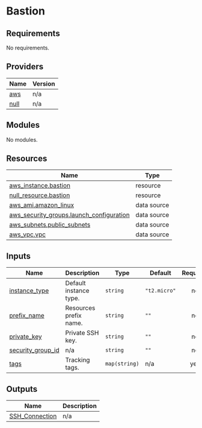 # Bastion

## Requirements

No requirements.

## Providers

| Name | Version |
|------|---------|
| <a name="provider_aws"></a> [aws](#provider\_aws) | n/a |
| <a name="provider_null"></a> [null](#provider\_null) | n/a |

## Modules

No modules.

## Resources

| Name | Type |
|------|------|
| [aws_instance.bastion](https://registry.terraform.io/providers/hashicorp/aws/latest/docs/resources/instance) | resource |
| [null_resource.bastion](https://registry.terraform.io/providers/hashicorp/null/latest/docs/resources/resource) | resource |
| [aws_ami.amazon_linux](https://registry.terraform.io/providers/hashicorp/aws/latest/docs/data-sources/ami) | data source |
| [aws_security_groups.launch_configuration](https://registry.terraform.io/providers/hashicorp/aws/latest/docs/data-sources/security_groups) | data source |
| [aws_subnets.public_subnets](https://registry.terraform.io/providers/hashicorp/aws/latest/docs/data-sources/subnets) | data source |
| [aws_vpc.vpc](https://registry.terraform.io/providers/hashicorp/aws/latest/docs/data-sources/vpc) | data source |

## Inputs

| Name | Description | Type | Default | Required |
|------|-------------|------|---------|:--------:|
| <a name="input_instance_type"></a> [instance\_type](#input\_instance\_type) | Default instance type. | `string` | `"t2.micro"` | no |
| <a name="input_prefix_name"></a> [prefix\_name](#input\_prefix\_name) | Resources prefix name. | `string` | `""` | no |
| <a name="input_private_key"></a> [private\_key](#input\_private\_key) | Private SSH key. | `string` | `""` | no |
| <a name="input_security_group_id"></a> [security\_group\_id](#input\_security\_group\_id) | n/a | `string` | `""` | no |
| <a name="input_tags"></a> [tags](#input\_tags) | Tracking tags. | `map(string)` | n/a | yes |

## Outputs

| Name | Description |
|------|-------------|
| <a name="output_SSH_Connection"></a> [SSH\_Connection](#output\_SSH\_Connection) | n/a |
